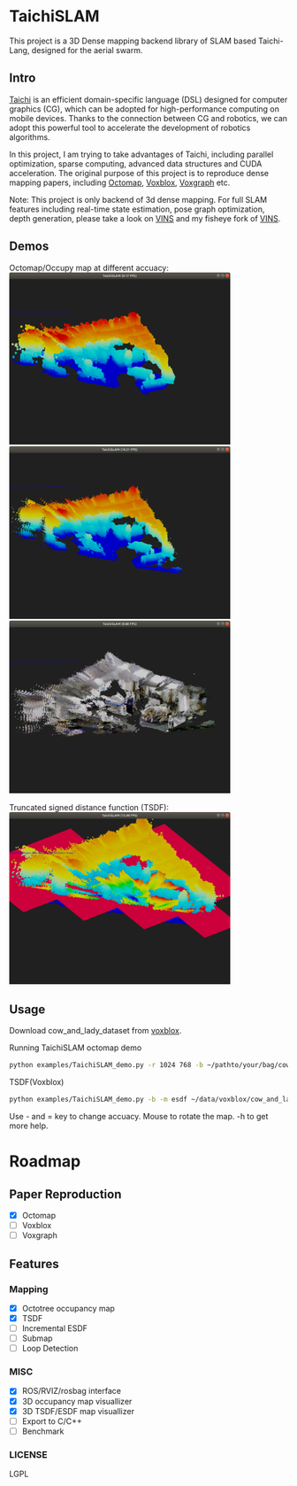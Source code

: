 ﻿# TaichiSLAM
This project is a 3D Dense mapping backend library of SLAM based Taichi-Lang, designed for the aerial swarm.

## Intro
[Taichi](https://github.com/taichi-dev/taichi) is an efficient domain-specific language (DSL) designed for computer graphics (CG), which can be adopted for high-performance computing on mobile devices.
Thanks to the connection between CG and robotics, we can adopt this powerful tool to accelerate the development of robotics algorithms.

In this project, I am trying to take advantages of Taichi, including parallel optimization, sparse computing, advanced data structures and CUDA acceleration.
The original purpose of this project is to reproduce dense mapping papers, including [Octomap](https://octomap.github.io/), [Voxblox](https://github.com/ethz-asl/voxblox), [Voxgraph](https://github.com/ethz-asl/voxgraph) etc.

Note: This project is only backend of 3d dense mapping. For full SLAM features including real-time state estimation, pose graph optimization, depth generation, please take a look on [VINS](https://github.com/HKUST-Aerial-Robotics/VINS-Fisheye) and my fisheye fork of [VINS](https://github.com/xuhao1/VINS-Fisheye).


## Demos
Octomap/Occupy map at different accuacy:
<img src="./docs/octomap1.png" alt="drawing" style="width:400px;"/>
<img src="./docs/octomap2.png" alt="drawing" style="width:400px;"/>
<img src="./docs/octomap3.png" alt="drawing" style="width:400px;"/>

Truncated signed distance function (TSDF):
<img src="./docs/TSDF.png" alt="drawing" style="width:400px;"/>
## Usage
Download cow_and_lady_dataset from [voxblox](http://robotics.ethz.ch/~asl-datasets/iros_2017_voxblox/data.bag).

Running TaichiSLAM octomap demo

```bash
python examples/TaichiSLAM_demo.py -r 1024 768 -b ~/pathto/your/bag/cow_and_lady_dataset.bag
```

TSDF(Voxblox)

```bash
python examples/TaichiSLAM_demo.py -b -m esdf ~/data/voxblox/cow_and_lady_dataset.bag
```

Use - and = key to change accuacy. Mouse to rotate the map. -h to get more help.

# Roadmap
## Paper Reproduction
- [x] Octomap
- [ ] Voxblox
- [ ] Voxgraph

## Features
### Mapping
- [x] Octotree occupancy map
- [x] TSDF
- [ ] Incremental ESDF
- [ ] Submap
- [ ] Loop Detection

### MISC
- [x] ROS/RVIZ/rosbag interface
- [x] 3D occupancy map visuallizer
- [x] 3D TSDF/ESDF map visuallizer
- [ ] Export to C/C++
- [ ] Benchmark

### LICENSE
LGPL
